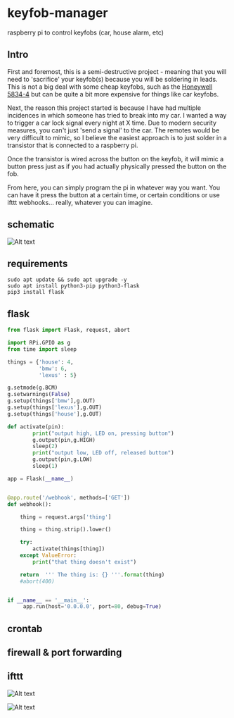 # keyfob-manager
raspberry pi to control keyfobs (car, house alarm, etc)

## Intro
First and foremost, this is a semi-destructive project - meaning that you will need to 'sacrifice' your keyfob(s) because you will be soldering in leads. This is not a big deal with some cheap keyfobs, such as the [Honeywell 5834-4](https://www.amazon.com/dp/B00SZ304ZK/?coliid=IP6QMZRKBK948) but can be quite a bit more expensive for things like car keyfobs.

Next, the reason this project started is because I have had multiple incidences in which someone has tried to break into my car. I wanted a way to trigger a car lock signal every night at X time. Due to modern security measures, you can't just 'send a signal' to the car. The remotes would be very difficult to mimic, so I believe the easiest approach is to just solder in a transistor that is connected to a raspberry pi.

Once the transistor is wired across the button on the keyfob, it will mimic a button press just as if you had actually physically pressed the button on the fob.

From here, you can simply program the pi in whatever way you want. You can have it press the button at a certain time, or certain conditions or use ifttt webhooks... really, whatever you can imagine.

## schematic

![Alt text](layout.png)

## requirements
```
sudo apt update && sudo apt upgrade -y
sudo apt install python3-pip python3-flask
pip3 install flask
```

## flask
``` python
from flask import Flask, request, abort

import RPi.GPIO as g
from time import sleep

things = {'house': 4,
          'bmw': 6,
          'lexus' : 5}

g.setmode(g.BCM)
g.setwarnings(False)
g.setup(things['bmw'],g.OUT)
g.setup(things['lexus'],g.OUT)
g.setup(things['house'],g.OUT)

def activate(pin):
        print("output high, LED on, pressing button")
        g.output(pin,g.HIGH)
        sleep(2)
        print("output low, LED off, released button")
        g.output(pin,g.LOW)
        sleep(1)

app = Flask(__name__)


@app.route('/webhook', methods=['GET'])
def webhook():

    thing = request.args['thing']

    thing = thing.strip().lower()

    try:
        activate(things[thing])
    except ValueError:
        print("that thing doesn't exist")

    return  ''' The thing is: {} '''.format(thing)
    #abort(400)


if __name__ == '__main__':
     app.run(host='0.0.0.0', port=80, debug=True)
```

## crontab


## firewall & port forwarding

## ifttt

![Alt text](iftttthis.png)

![Alt text](iftttthen.png)
